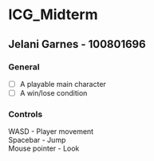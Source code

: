 # ICG_Midterm
## Jelani Garnes - 100801696
### General
- [ ] A playable main character
- [ ] A win/lose condition

### Controls
WASD - Player movement </br>
Spacebar - Jump </br>
Mouse pointer - Look </br>
